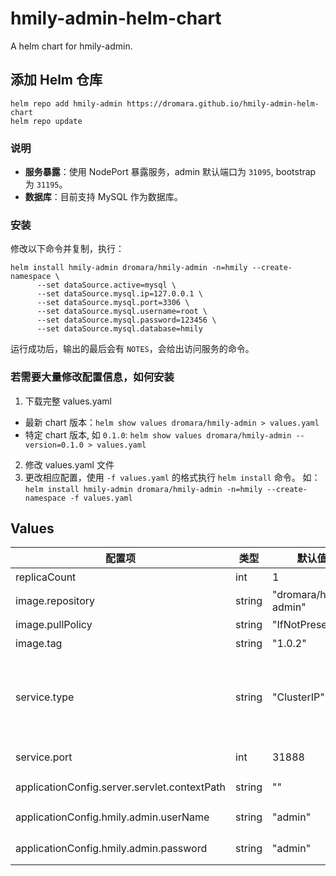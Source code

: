 # hmily-admin-helm-chart

A helm chart for hmily-admin.

## 添加 Helm 仓库

```shell
helm repo add hmily-admin https://dromara.github.io/hmily-admin-helm-chart
helm repo update
```

### 说明

* **服务暴露**：使用 NodePort 暴露服务，admin 默认端口为 `31095`, bootstrap 为 `31195`。
* **数据库**：目前支持 MySQL 作为数据库。

### 安装

修改以下命令并复制，执行：

```shell
helm install hmily-admin dromara/hmily-admin -n=hmily --create-namespace \
      --set dataSource.active=mysql \
      --set dataSource.mysql.ip=127.0.0.1 \
      --set dataSource.mysql.port=3306 \
      --set dataSource.mysql.username=root \
      --set dataSource.mysql.password=123456 \
      --set dataSource.mysql.database=hmily
```

运行成功后，输出的最后会有 `NOTES`，会给出访问服务的命令。

### 若需要大量修改配置信息，如何安装

1. 下载完整 values.yaml
* 最新 chart 版本：`helm show values dromara/hmily-admin > values.yaml`
* 特定 chart 版本, 如 `0.1.0`: `helm show values dromara/hmily-admin --version=0.1.0 > values.yaml`
2. 修改 values.yaml 文件
3. 更改相应配置，使用 `-f values.yaml` 的格式执行 `helm install` 命令。
   如：`helm install hmily-admin dromara/hmily-admin -n=hmily --create-namespace -f values.yaml`

## Values

| 配置项                                        | 类型    | 默认值                 | 描述                                                       |
|----------------------------------------------|--------|-----------------------|----------------------------------------------------------|
| replicaCount                                 | int    | 1                     | 副本数量                                                     |
| image.repository                             | string | "dromara/hmily-admin" | 镜像地址                                                     |
| image.pullPolicy                             | string | "IfNotPresent"        | 镜像拉取策略                                                   |
| image.tag                                    | string | "1.0.2"               | 镜像版本                                                     |
| service.type                                 | string | "ClusterIP"           | Kubernetes Service 类型，支持 NodePort，ClusterIP，LoadBalancer |
| service.port                                 | int    | 31888                 | Kubernetes Service 端口                                    |
| applicationConfig.server.servlet.contextPath | string | ""                    | hmily-admin contextPath                                  |
| applicationConfig.hmily.admin.userName       | string | "admin"               | hmily-admin 默认用户名                                        |
| applicationConfig.hmily.admin.password       | string | "admin"               | hmily-admin 默认密码                                         |


